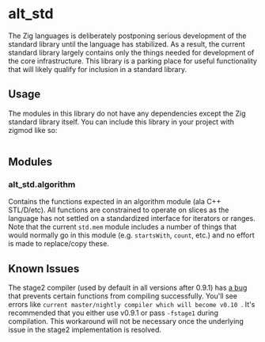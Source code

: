 # alt_std
The Zig languages is deliberately postponing serious development of the standard library until the language has stabilized.  As a result, the current standard library largely contains only the things needed for development of the core infrastructure.  This library is a parking place for useful functionality that will likely qualify for inclusion in a standard library.

## Usage
The modules in this library do not have any dependencies except the Zig standard library itself.  You can include this library in your project with zigmod like so:

```

```

## Modules
### alt_std.algorithm
Contains the functions expected in an algorithm module (ala C++ STL/D/etc).  All functions are constrained to operate on slices as the language has not settled on a standardized interface for iterators or ranges.  Note that the current `std.mem` module includes a number of things that would normally go in this module (e.g. `startsWith`, `count`, etc.) and no effort is made to replace/copy these.

## Known Issues
The stage2 compiler (used by default in all versions after 0.9.1) has [a bug](https://github.com/ziglang/zig/issues/12973) that prevents certain functions from compiling successfully.  You'll see errors like `current master/nightly compiler which will become v0.10 `.  It's recommended that you either use v0.9.1 or pass `-fstage1` during compilation.  This workaround will not be necessary once the underlying issue in the stage2 implementation is resolved.

